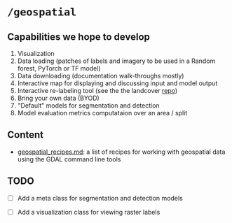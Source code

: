 # `/geospatial`


## Capabilities we hope to develop

1. Visualization
2. Data loading (patches of labels and imagery to be used in a Random forest, PyTorch or TF model)
3. Data downloading (documentation walk-throughs mostly)
4. Interactive map for displaying and discussing input and model output
5. Interactive re-labeling tool (see the the landcover [repo](https://github.com/microsoft/landcover))
6. Bring your own data (BYOD)
7. "Default" models for segmentation and detection
8. Model evaluation metrics computataion over an area / split


## Content

- [geospatial_recipes.md](geospatial_recipes.md): a list of recipes for working with geospatial data using the GDAL command line tools


## TODO

-[ ] Add a meta class for segmentation and detection models
-[ ] Add a visualization class for viewing raster labels

